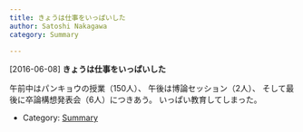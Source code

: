 ```yaml
---
title: きょうは仕事をいっぱいした
author: Satoshi Nakagawa
category: Summary

---
```


[2016-06-08] **きょうは仕事をいっぱいした** 

 午前中はパンキョウの授業（150人）、
午後は博論セッション（2人）、
そして最後に卒論構想発表会（6人）につきあう。
いっぱい教育してしまった。

- Category: [Summary](https://merapano.github.io/categories.html#Summary)

